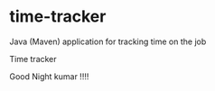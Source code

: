 # time-tracker
Java (Maven) application for tracking time on the job

Time tracker

Good Night kumar !!!!
